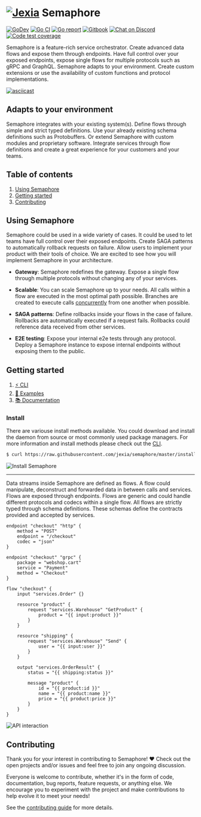 <h1 align="left"><a href="https://jexia.com"><img src="https://user-images.githubusercontent.com/3440116/77702983-019eb580-6fba-11ea-8d2c-f6a6b8e60cbd.jpg" alt="Jexia"></a> Semaphore</h1>

<p align="left">
  <a href="https://pkg.go.dev/github.com/jexia/semaphore"><img src="https://img.shields.io/badge/go.dev-reference-007d9c?logo=go&logoColor=white" alt="GoDev"></a>
  <a href="https://github.com/jexia/semaphore/actions?query=workflow%3A%22Go+CI%22"><img src="https://github.com/jexia/semaphore/workflows/Go%20CI/badge.svg" alt="Go CI"></a>
  <a href="https://goreportcard.com/report/github.com/jexia/semaphore"><img src="https://goreportcard.com/badge/github.com/jexia/semaphore" alt="Go report"></a>
  <a href="https://jexia.gitbook.io/semaphore/"><img src="https://img.shields.io/badge/docs-gitbook-green" alt="Gitbook"></a>
  <a href="https://chat.jexia.com"><img src="https://img.shields.io/badge/chat-on%20discord-7289da.svg?sanitize=true" alt="Chat on Discord"></a>
  <a href="https://codecov.io/gh/jexia/semaphore"><img src="https://codecov.io/gh/jexia/semaphore/branch/master/graph/badge.svg" alt="Code test coverage"></a>
</p>

Semaphore is a feature-rich service orchestrator. Create advanced data flows and expose them through endpoints.
Have full control over your exposed endpoints, expose single flows for multiple protocols such as gRPC and GraphQL.
Semaphore adapts to your environment. Create custom extensions or use the availability of custom functions and protocol implementations.

[![asciicast](https://asciinema.org/a/344280.svg)](https://asciinema.org/a/344280)

## Adapts to your environment

Semaphore integrates with your existing system(s). Define flows through simple and strict typed definitions. Use your already existing schema definitions such as Protobuffers. Or extend Semaphore with custom modules and proprietary software. Integrate services through flow definitions and create a great experience for your customers and your teams.

## Table of contents

1. [Using Semaphore](#using-semaphore)
1. [Getting started](#getting-started)
1. [Contributing](#contributing)

## Using Semaphore

Semaphore could be used in a wide variety of cases. It could be used to let teams have full control over their exposed endpoints.
Create SAGA patterns to automatically rollback requests on failure.
Allow users to implement your product with their tools of choice. We are excited to see how you will implement Semaphore in your architecture.

* **Gateway**: Semaphore redefines the gateway. Expose a single flow through multiple protocols without changing any of your services.

* **Scalable**: You can scale Semaphore up to your needs. All calls within a flow are executed in the most optimal path possible. Branches are created to execute calls [concurrently](https://github.com/jexia/semaphore/tree/master/internal/flow) from one another when possible.

* **SAGA patterns**: Define rollbacks inside your flows in the case of failure. Rollbacks are automatically executed if a request fails. Rollbacks could reference data received from other services.

* **E2E testing**: Expose your internal e2e tests through any protocol. Deploy a Semaphore instance to expose internal endpoints without exposing them to the public.

## Getting started

1. [⚡ CLI](https://github.com/jexia/semaphore/tree/master/cmd/semaphore)
1. [🚀 Examples](https://github.com/jexia/semaphore/tree/master/examples)
1. [📚 Documentation](https://jexia.gitbook.io/semaphore/)

### Install

There are variouse install methods available. You could download and install the daemon from source or most commonly used package managers. For more information and install methods please check out the [CLI](https://github.com/jexia/semaphore/tree/master/cmd/semaphore#installing).

```sh
$ curl https://raw.githubusercontent.com/jexia/semaphore/master/install.sh | sh
```

![Install Semaphore](https://user-images.githubusercontent.com/3440116/88094275-9b0a5c80-cb93-11ea-9a7e-d044f61dcb1c.gif)

---

Data streams inside Semaphore are defined as flows.
A flow could manipulate, deconstruct and forwarded data in between calls and services.
Flows are exposed through endpoints. Flows are generic and could handle different protocols and codecs within a single flow.
All flows are strictly typed through schema definitions. These schemas define the contracts provided and accepted by services.

```hcl
endpoint "checkout" "http" {
	method = "POST"
	endpoint = "/checkout"
	codec = "json"
}

endpoint "checkout" "grpc" {
	package = "webshop.cart"
	service = "Payment"
	method = "Checkout"
}

flow "checkout" {
	input "services.Order" {}

	resource "product" {
		request "services.Warehouse" "GetProduct" {
			product = "{{ input:product }}"
		}
	}

	resource "shipping" {
		request "services.Warehouse" "Send" {
			user = "{{ input:user }}"
		}
	}

	output "services.OrderResult" {
		status = "{{ shipping:status }}"

		message "product" {
			id = "{{ product:id }}"
			name = "{{ product:name }}"
			price = "{{ product:price }}"
		}
	}
}
```

![API interaction](https://user-images.githubusercontent.com/3440116/88104603-f7c14380-cba2-11ea-9425-7086d5b84ee8.gif)

## Contributing

Thank you for your interest in contributing to Semaphore! ❤
Check out the open projects and/or issues and feel free to join any ongoing discussion.

Everyone is welcome to contribute, whether it's in the form of code, documentation, bug reports, feature requests, or anything else. We encourage you to experiment with the project and make contributions to help evolve it to meet your needs!

See the [contributing guide](https://github.com/jexia/semaphore/blob/master/CONTRIBUTING.md) for more details.

